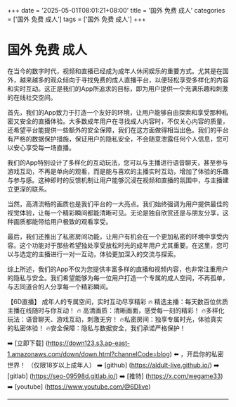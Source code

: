+++
date = '2025-05-01T08:01:21+08:00'
title = '国外 免费 成人'
categories = ['国外 免费 成人']
tags = ['国外 免费 成人']
+++

# 国外 免费 成人

在当今的数字时代，视频和直播已经成为成年人休闲娱乐的重要方式。尤其是在国外，越来越多的观众倾向于寻找免费的成人直播平台，以便轻松享受多样化的内容和实时互动。这正是我们的App所追求的目标，即为用户提供一个充满乐趣和刺激的在线社交空间。

首先，我们的App致力于打造一个友好的环境，让用户能够自由探索和享受那种私密又安全的直播体验。大多数成年用户在寻找成人内容时，不仅关心内容的质量，还希望平台能提供一些额外的安全保障，我们在这方面做得相当出色。我们的平台有严格的数据保护措施，保证用户的隐私安全，不会随意泄露任何个人信息，您可以安心享受每一场直播。

我们的App特别设计了多样化的互动玩法，您可以与主播进行语音聊天，甚至参与游戏互动，不再是单向的观看，而是能与喜欢的主播实时互动，增加了体验的乐趣与参与感。这种即时的反馈机制让用户能够沉浸在视频和直播的氛围中，与主播建立更深的联系。

当然，高清流畅的画质也是我们平台的一大亮点。我们始终强调为用户提供最佳的视觉体验，让每一个精彩瞬间都能清晰可见。无论是独自欣赏还是与朋友分享，这种画质都能带给用户极致的观看享受。

最后，我们还推出了私密房间功能，让用户有机会在一个更加私密的环境中享受内容。这个功能对于那些希望独处享受放松时光的成年用户尤其重要。在这里，您可以与选定的主播进行一对一互动，体验更加深入的交流与探索。

综上所述，我们的App不仅为您提供丰富多样的直播和视频内容，也非常注重用户的隐私与安全。我们希望能够为每一位用户打造一个专属的成人空间，不再孤单，与志同道合的人分享每一个精彩瞬间。

【6D直播】
成年人的专属空间，实时互动尽享精彩
🔥 精选主播：每天数百位优质主播在线随时与你互动！
🔥 高清画质：清晰画面，感受每一刻的精彩！
🔥多样化玩法：语音聊天、游戏互动，刺激无穷！
🔥私密房间：独享专属时光，体验真实的私密体验！
🔥安全保障：隐私与数据安全，我们承诺严格保护！

➡️ [立即下载] (https://down123.s3.ap-east-1.amazonaws.com/down/down.html?channelCode=blog) ⬅️ ，开启你的私密世界！
（仅限18岁以上成年人）
➡️ [github] (https://aldult-live.github.io/)
➡️ [gitlab] (https://seo-09598d.gitlab.io/)
➡️ [推特] (https://x.com/wegame33)
➡️ [youtube] (https://www.youtube.com/@6Dlive)

---
